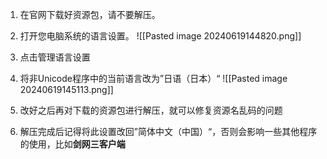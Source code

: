 
1. 在官网下载好资源包，请不要解压。
2. 打开您电脑系统的语言设置。
 ![[Pasted image 20240619144820.png]]
 
3. 点击管理语言设置
4. 将非Unicode程序中的当前语言改为”日语（日本）“
![[Pasted image 20240619145113.png]]
5. 改好之后再对下载的资源包进行解压，就可以修复资源名乱码的问题
6. 解压完成后记得将此设置改回”简体中文（中国）“，否则会影响一些其他程序的使用，比如**剑网三客户端**